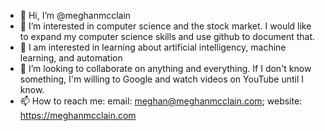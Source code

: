 - 👋 Hi, I’m @meghanmcclain
- 👀 I’m interested in computer science and the stock market. I would like to expand my computer science skills and use github to document that.
- 🌱 I am interested in learning about artificial intelligency, machine learning, and automation
- 💞️ I’m looking to collaborate on anything and everything. If I don't know something, I'm willing to Google and watch videos on YouTube until I know.
- 📫 How to reach me: email: meghan@meghanmcclain.com; website: https://meghanmcclain.com

<!---
meghanmcclain/meghanmcclain is a ✨ special ✨ repository because its `README.md` (this file) appears on your GitHub profile.
You can click the Preview link to take a look at your changes.
--->
